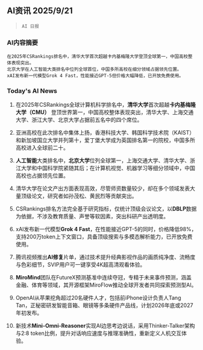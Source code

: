 ## AI资讯 2025/9/21

>  `AI 日报` 



### **AI内容摘要**

```
在2025年CSRankings排名中，清华大学首次超越卡内基梅隆大学登顶全球第一，中国高校整体表现突出。  
北京大学在人工智能大类排名中位列全球首位，中国多所高校在细分领域占据领先位置。  
xAI发布新一代模型Grok 4 Fast，性能接近GPT-5但价格大幅降低，已开放免费使用。
```



### **Today's AI News**

1. 在2025年CSRankings全球计算机科学排名中，**清华大学**首次超越**卡内基梅隆大学（CMU）** 登顶世界第一，中国高校整体表现突出，清华大学、上海交通大学、浙江大学、北京大学占据前五名中的四个席位。

2. 亚洲高校在此次排名中集体上扬，香港科技大学、韩国科学技术院（KAIST）和新加坡国立大学并列第十，爱丁堡大学成为英国排名第一的院校，中国多所高校进入全球前二十。

3. **人工智能**大类排名中，**北京大学**位列全球第一，上海交通大学、清华大学、浙江大学和中国科学院紧随其后；在计算机视觉、机器学习等细分领域中，中国高校也占据领先位置。

4. 清华大学在论文产出方面表现高效，尽管师资数量较少，却在多个领域发表大量顶级论文，研究者如孙茂松、黄民烈等贡献突出。

5. CSRankings排名方法完全基于研究指标，仅统计顶级会议论文，以**DBLP**数据为依据，不涉及教育质量、声誉等软因素，突出科研产出透明度。

6. xAI发布新一代模型**Grok 4 Fast**，在性能接近GPT-5的同时，价格降低98%，支持200万token上下文窗口，具备顶级搜索与多模态解析能力，已开放免费使用。

7. 腾讯视频推出**AI修复**片单，通过技术提升经典影视作品的画质纯净度、流畅度与色彩细节，SVIP用户可一键享受4K超高清观看体验。

8. **MiroMind**团队在FutureX预测基准中连续夺冠，专精于未来事件预测，涵盖金融、体育等领域，其开源框架MiroFlow推动全球开发者共同探索预测型AI。

9. OpenAI从苹果挖角超过20名硬件人才，包括前iPhone设计负责人Tang Tan，正秘密研发智能音箱、眼镜等多条硬件产品线，计划2026年底或2027年初发布。

10. 新技术**Mini-Omni-Reasoner**实现AI边思考边说话，采用Thinker-Talker架构与2:8 token比例，提升对话响应速度与推理准确性，重新定义人机交互体验。
